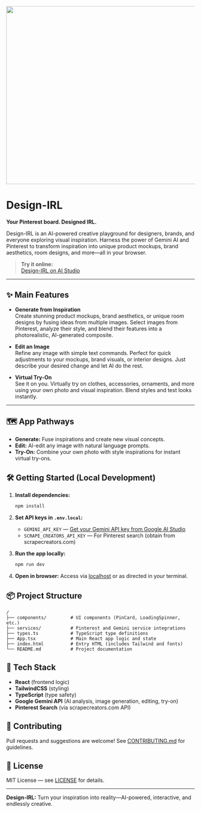 <div align="center">
<img width="1200" height="475" alt="GHBanner" src="https://github.com/user-attachments/assets/0aa67016-6eaf-458a-adb2-6e31a0763ed6" />
</div>

# Design-IRL

**Your Pinterest board. Designed IRL.**

Design-IRL is an AI-powered creative playground for designers, brands, and everyone exploring visual inspiration. Harness the power of Gemini AI and Pinterest to transform inspiration into unique product mockups, brand aesthetics, room designs, and more—all in your browser.

> **Try it online:**  
> [Design-IRL on AI Studio](https://ai.studio/apps/drive/1-SWD6W5Qucbxw9XAmsmjBzEMIx5gc2lP)

---

## ✨ Main Features

- **Generate from Inspiration**  
  Create stunning product mockups, brand aesthetics, or unique room designs by fusing ideas from multiple images. Select images from Pinterest, analyze their style, and blend their features into a photorealistic, AI-generated composite.

- **Edit an Image**  
  Refine any image with simple text commands. Perfect for quick adjustments to your mockups, brand visuals, or interior designs. Just describe your desired change and let AI do the rest.

- **Virtual Try-On**  
  See it on you. Virtually try on clothes, accessories, ornaments, and more using your own photo and visual inspiration. Blend styles and test looks instantly.

---

## 🗺️ App Pathways

- **Generate:** Fuse inspirations and create new visual concepts.
- **Edit:** AI-edit any image with natural language prompts.
- **Try-On:** Combine your own photo with style inspirations for instant virtual try-ons.

## 🛠️ Getting Started (Local Development)

1. **Install dependencies:**
   ```bash
   npm install
   ```
2. **Set API keys in `.env.local`:**
   - `GEMINI_API_KEY` — [Get your Gemini API key from Google AI Studio](https://aistudio.google.com/app/apikey)
   - `SCRAPE_CREATORS_API_KEY` — For Pinterest search (obtain from scrapecreators.com)

3. **Run the app locally:**
   ```bash
   npm run dev
   ```
4. **Open in browser:** Access via [localhost](http://localhost:3000) or as directed in your terminal.

## 📦 Project Structure

```
/
├── components/         # UI components (PinCard, LoadingSpinner, etc.)
├── services/           # Pinterest and Gemini service integrations
├── types.ts            # TypeScript type definitions
├── App.tsx             # Main React app logic and state
├── index.html          # Entry HTML (includes Tailwind and fonts)
└── README.md           # Project documentation
```

## 📝 Tech Stack

- **React** (frontend logic)
- **TailwindCSS** (styling)
- **TypeScript** (type safety)
- **Google Gemini API** (AI analysis, image generation, editing, try-on)
- **Pinterest Search** (via scrapecreators.com API)

## 🤝 Contributing

Pull requests and suggestions are welcome! See [CONTRIBUTING.md](CONTRIBUTING.md) for guidelines.

## 📄 License

MIT License — see [LICENSE](LICENSE) for details.

---

**Design-IRL:** Turn your inspiration into reality—AI-powered, interactive, and endlessly creative.
